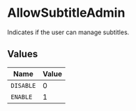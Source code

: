 # AllowSubtitleAdmin

Indicates if the user can manage subtitles.


## Values

| Name      | Value     |
| --------- | --------- |
| `DISABLE` | 0         |
| `ENABLE`  | 1         |